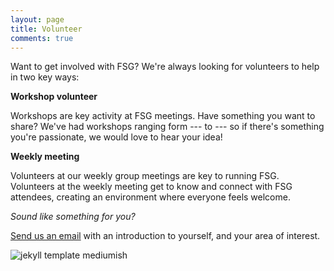 ```yaml
---
layout: page
title: Volunteer
comments: true
---
```


Want to get involved with FSG? We're always looking for volunteers to help in two key ways:

**Workshop volunteer**

Workshops are key activity at FSG meetings. Have something you want to share? We've had workshops ranging form --- to --- so if there's something you're passionate, we would love to hear your idea!

**Weekly meeting**

Volunteers at our weekly group meetings are key to running FSG. Volunteers at the weekly meeting get to know and connect with FSG attendees, creating an environment where everyone feels welcome.

*Sound like something for you?*

[Send us an email]({{site.baseurl}}/about) with an introduction to yourself, and your area of interest.

![jekyll template mediumish]({{site.baseurl}}/assets/images/theme4.jpg)
